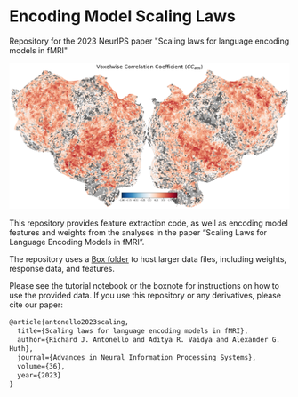 # Encoding Model Scaling Laws
Repository for the 2023 NeurIPS paper "Scaling laws for language encoding models in fMRI"

![Encoding model performance for OPT-30B](https://github.com/HuthLab/encoding-model-scaling-laws/blob/main/corrs.png)

This repository provides feature extraction code, as well as encoding model features and weights from the analyses in the paper “Scaling Laws for Language Encoding Models in fMRI”.

The repository uses a [Box folder](https://utexas.box.com/v/EncodingModelScalingLaws) to host larger data files, including weights, response data, and features.

Please see the tutorial notebook or the boxnote for instructions on how to use the provided data. If you use this repository or any derivatives, please cite our paper:

```
@article{antonello2023scaling,
  title={Scaling laws for language encoding models in fMRI}, 
  author={Richard J. Antonello and Aditya R. Vaidya and Alexander G. Huth},
  journal={Advances in Neural Information Processing Systems},
  volume={36},
  year={2023}
}
```
